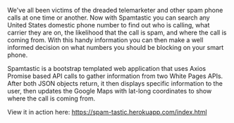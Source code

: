 We've all been victims of the dreaded telemarketer and other spam phone calls at one time or another. Now with Spamtastic you 
can search any United States domestic phone number to find out who is calling, what carrier they are on, the likelihood that 
the call is spam, and where the call is coming from. With this handy information you can then make a well informed decision on 
what numbers you should be blocking on your smart phone.

Spamtastic is a bootstrap templated web application that uses Axios Promise based API calls to gather information from two
White Pages APIs. After both JSON objects return, it then displays specific information to the user, then updates the Google Maps
with lat-long coordinates to show where the call is coming from.

View it in action here: https://spam-tastic.herokuapp.com/index.html
